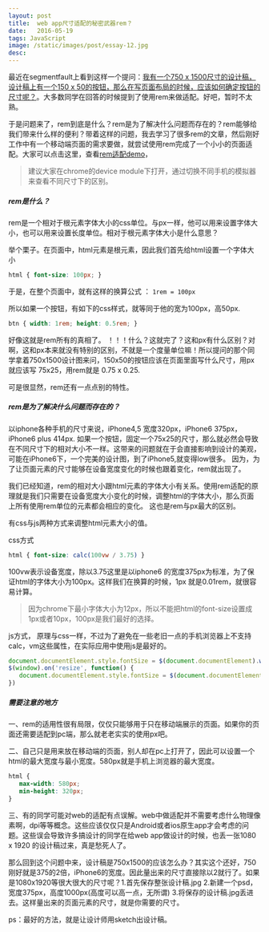 ```yaml
---
layout: post
title:  web app尺寸适配的秘密武器rem？
date:   2016-05-19
tags: JavaScript
image: /static/images/post/essay-12.jpg
desc:
---
```


最近在segmentfault上看到这样一个提问：[我有一个750 x 1500尺寸的设计稿，设计稿上有一个150 x 50的按钮，那么在写页面布局的时候，应该如何确定按钮的尺寸呢？](https://segmentfault.com/q/1010000005148519?_ea=802799)。大多数同学在回答的时候提到了使用rem来做适配。好吧，暂时不太熟。

于是问题来了，rem到底是什么？rem是为了解决什么问题而存在的？rem能够给我们带来什么样的便利？带着这样的问题，我去学习了很多rem的文章，然后刚好工作中有一个移动端页面的需求要做，就尝试使用rem完成了一个小小的页面适配。大家可以点击这里，查看[rem适配demo](/static/pages/hk-market-pay)，
> 建议大家在chrome的device module下打开，通过切换不同手机的模拟器来查看不同尺寸下的区别。


##### rem是什么？

rem是一个相对于根元素字体大小的css单位。与px一样，他可以用来设置字体大小，也可以用来设置长度单位。相对于根元素字体大小是什么意思？

举个栗子。在页面中，html元素是根元素，因此我们首先给html设置一个字体大小  

```css
html { font-size: 100px; }
```  

于是，在整个页面中，就有这样的换算公式 ： `1rem = 100px`

所以如果一个按钮，有如下的css样式，就等同于他的宽为100px，高50px.

```css
btn { width: 1rem; height: 0.5rem; }
```  

好像这就是rem所有的真相了。  ！！！什么？这就完了？这和px有什么区别？对啊，这和px本来就没有特别的区别，不就是一个度量单位嘛！所以提问的那个同学拿着750x1500设计图来问，150x50的按钮应该在页面里面写什么尺寸，用px就应该写 75x25，用rem就是 0.75 x 0.25.

可是很显然，rem还有一点点别的特性。


##### rem是为了解决什么问题而存在的？

以iphone各种手机的尺寸来说，iPhone4,5 宽度320px，iPhone6 375px，iPhone6 plus 414px. 如果一个按钮，固定一个75x25的尺寸，那么就必然会导致在不同尺寸下的相对大小不一样。这带来的问题就在于会直接影响到设计的美观，可能在iPhone6下，一个完美的设计图，到了iPhone5,就变得low很多。 因为，为了让页面元素的尺寸能够在设备宽度变化的时候也跟着变化，rem就出现了。

我们已经知道，rem的相对大小跟html元素的字体大小有关系。使用rem适配的原理就是我们只需要在设备宽度大小变化的时候，调整html的字体大小，那么页面上所有使用rem单位的元素都会相应的变化。 这也是rem与px最大的区别。

有css与js两种方式来调整html元素大小的值。  

css方式  

```css
html { font-size: calc(100vw / 3.75) }
```

100vw表示设备宽度，除以3.75这里是以iphone6 的宽度375px为标准，为了保证html的字体大小为100px。这样我们在换算的时候，1px 就是0.01rem，就很容易计算。  
> 因为chrome下最小字体大小为12px，所以不能把html的font-size设置成1px或者10px，100px是我们最好的选择。


js方式， 原理与css一样，不过为了避免在一些老旧一点的手机浏览器上不支持calc，vm这些属性，在实际应用中使用js是最好的。

 ```js
document.documentElement.style.fontSize = $(document.documentElement).width()/3.75 + 'px';
$(window).on('resize', function() {
    document.documentElement.style.fontSize = $(document.documentElement).width()/3.75 + 'px';
})
 ```

 ##### 需要注意的地方

 一、rem的适用性很有局限，仅仅只能够用于只在移动端展示的页面。如果你的页面还需要适配到pc端，那么就老老实实的使用px吧。

 二、自己只是用来放在移动端的页面，别人却在pc上打开了，因此可以设置一个html的最大宽度与最小宽度。580px就是手机上浏览器的最大宽度。

 ```css
html {
    max-width: 580px;
    min-height: 320px;
}
 ```

三、有的同学可能对web的适配有点误解。web中做适配并不需要考虑什么物理像素啊，dpi等等概念。这些应该仅仅只是Android或者ios原生app才会考虑的问题。这些误会导致许多搞设计的同学在给web app做设计的时候，也丢一张1080 x 1920 的设计稿过来，真是愁死人了。

那么回到这个问题中来，设计稿是750x1500的应该怎么办？其实这个还好，750刚好就是375的2倍，iPhone6的宽度。因此量出来的尺寸直接除以2就行了。如果是1080x1920等很大很大的尺寸呢？1.首先保存整张设计稿.jpg 2.新建一个psd，宽度375px，高度1000px(高度可以高一点，无所谓) 3.将保存的设计稿.jpg丢进去。这样量出来的页面元素的尺寸，就是你需要的尺寸。

ps：最好的方法，就是让设计师用sketch出设计稿。
